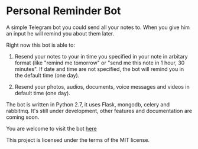 # Personal Reminder Bot
A simple Telegram bot you could send all your notes to. When you give him an input he will remind you about them later.

Right now this bot is able to:

1. Resend your notes to your in time you specified in your note in arbitary format (like "remind me tomorrow" or "send me this note in 1 hour, 30 minutes". If date and time are not specified, the bot will remind you in the default time (one day).

2. Resend your photos, audios, documents, voice messages and videos in default time (one day).

The bot is written in Python 2.7, it uses Flask, mongodb, celery and rabbitmq. It's still under development, other features and documentation are coming soon.

You are welcome to visit the bot [here](http://telegram.me/PersonalReminderBot)

This project is licensed under the terms of the MIT license.
